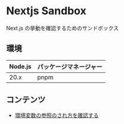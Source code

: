 # Nextjs Sandbox

Next.js の挙動を確認するためのサンドボックス

## 環境

| Node.js | パッケージマネージャー |
| ------- | ---------------------- |
| 20.x    | pnpm                   |

## コンテンツ

- [環境変数の参照のされ方を確認する](/src/app/env/README.md)
